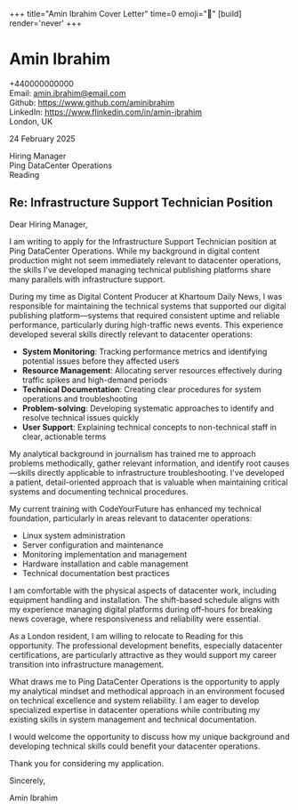 +++
title="Amin Ibrahim Cover Letter" 
time=0 
emoji="📝" 
[build]
render='never'
+++

# Amin Ibrahim

+440000000000  
Email: amin.ibrahim@email.com  
Github: https://www.github.com/aminibrahim  
LinkedIn: https://www.flinkedin.com/in/amin-ibrahim  
London, UK

24 February 2025

Hiring Manager  
Ping DataCenter Operations  
Reading

## Re: Infrastructure Support Technician Position

Dear Hiring Manager,

I am writing to apply for the Infrastructure Support Technician position at Ping DataCenter Operations. While my background in digital content production might not seem immediately relevant to datacenter operations, the skills I've developed managing technical publishing platforms share many parallels with infrastructure support.

During my time as Digital Content Producer at Khartoum Daily News, I was responsible for maintaining the technical systems that supported our digital publishing platform—systems that required consistent uptime and reliable performance, particularly during high-traffic news events. This experience developed several skills directly relevant to datacenter operations:

- **System Monitoring**: Tracking performance metrics and identifying potential issues before they affected users
- **Resource Management**: Allocating server resources effectively during traffic spikes and high-demand periods
- **Technical Documentation**: Creating clear procedures for system operations and troubleshooting
- **Problem-solving**: Developing systematic approaches to identify and resolve technical issues quickly
- **User Support**: Explaining technical concepts to non-technical staff in clear, actionable terms

My analytical background in journalism has trained me to approach problems methodically, gather relevant information, and identify root causes—skills directly applicable to infrastructure troubleshooting. I've developed a patient, detail-oriented approach that is valuable when maintaining critical systems and documenting technical procedures.

My current training with CodeYourFuture has enhanced my technical foundation, particularly in areas relevant to datacenter operations:

- Linux system administration
- Server configuration and maintenance
- Monitoring implementation and management
- Hardware installation and cable management
- Technical documentation best practices

I am comfortable with the physical aspects of datacenter work, including equipment handling and installation. The shift-based schedule aligns with my experience managing digital platforms during off-hours for breaking news coverage, where responsiveness and reliability were essential.

As a London resident, I am willing to relocate to Reading for this opportunity. The professional development benefits, especially datacenter certifications, are particularly attractive as they would support my career transition into infrastructure management.

What draws me to Ping DataCenter Operations is the opportunity to apply my analytical mindset and methodical approach in an environment focused on technical excellence and system reliability. I am eager to develop specialized expertise in datacenter operations while contributing my existing skills in system management and technical documentation.

I would welcome the opportunity to discuss how my unique background and developing technical skills could benefit your datacenter operations.

Thank you for considering my application.

Sincerely,

Amin Ibrahim
